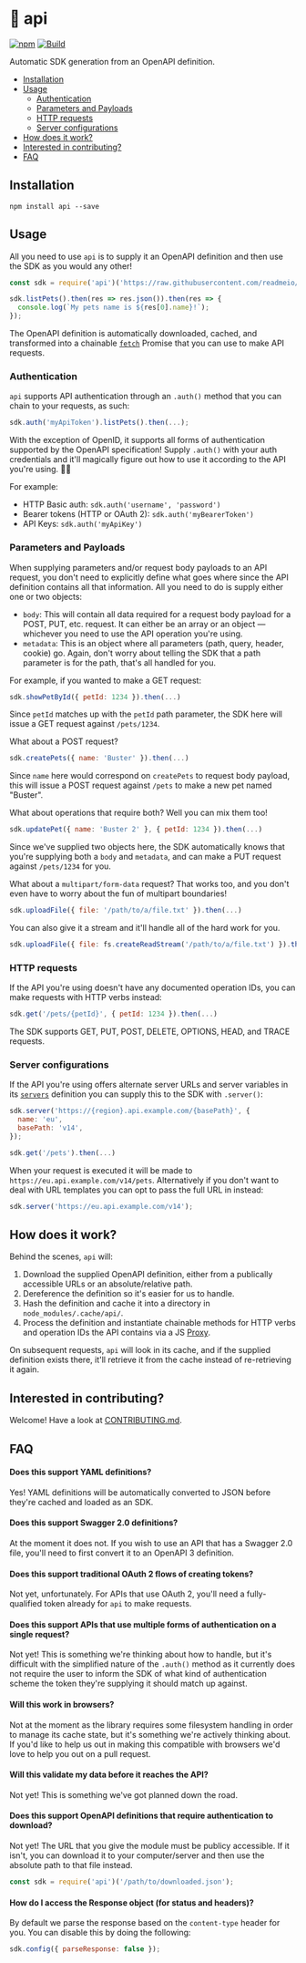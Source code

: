# 🚀 api

[![npm](https://img.shields.io/npm/v/api)](https://npm.im/api) [![Build](https://github.com/readmeio/api/workflows/CI/badge.svg)](https://github.com/readmeio/api)

Automatic SDK generation from an OpenAPI definition.

* [Installation](#installation)
* [Usage](#usage)
    * [Authentication](#authentication)
    * [Parameters and Payloads](#parameters-and-payloads)
    * [HTTP requests](#http-requests)
    * [Server configurations](#server-configurations)
* [How does it work?](#how-does-it-work)
* [Interested in contributing?](#interested-in-contributing)
* [FAQ](#faq)

## Installation
```
npm install api --save
```

## Usage
All you need to use `api` is to supply it an OpenAPI definition and then use the SDK as you would any other!

```js
const sdk = require('api')('https://raw.githubusercontent.com/readmeio/oas/master/packages/examples/3.0/json/petstore.json');

sdk.listPets().then(res => res.json()).then(res => {
  console.log(`My pets name is ${res[0].name}!`);
});
```

The OpenAPI definition is automatically downloaded, cached, and transformed into a chainable [`fetch`](https://developer.mozilla.org/en-US/docs/Web/API/Fetch_API) Promise that you can use to make API requests.

### Authentication
`api` supports API authentication through an `.auth()` method that you can chain to your requests, as such:

```js
sdk.auth('myApiToken').listPets().then(...);
```

With the exception of OpenID, it supports all forms of authentication supported by the OpenAPI specification! Supply `.auth()` with your auth credentials and it'll magically figure out how to use it according to the API you're using. 🧙‍♀️

For example:

* HTTP Basic auth: `sdk.auth('username', 'password')`
* Bearer tokens (HTTP or OAuth 2): `sdk.auth('myBearerToken')`
* API Keys: `sdk.auth('myApiKey')`

### Parameters and Payloads
When supplying parameters and/or request body payloads to an API request, you don't need to explicitly define what goes where since the API definition contains all that information. All you need to do is supply either one or two objects:

* `body`: This will contain all data required for a request body payload for a POST, PUT, etc. request. It can either be an array or an object — whichever you need to use the API operation you're using.
* `metadata`: This is an object where all parameters (path, query, header, cookie) go. Again, don't worry about telling the SDK that a path parameter is for the path, that's all handled for you.

For example, if you wanted to make a GET request:

```js
sdk.showPetById({ petId: 1234 }).then(...)
```

Since `petId` matches up with the `petId` path parameter, the SDK here will issue a GET request against `/pets/1234`.

What about a POST request?

```js
sdk.createPets({ name: 'Buster' }).then(...)
```

Since `name` here would correspond on `createPets` to request body payload, this will issue a POST request against `/pets` to make a new pet named "Buster".

What about operations that require both? Well you can mix them too!

```js
sdk.updatePet({ name: 'Buster 2' }, { petId: 1234 }).then(...)
```

Since we've supplied two objects here, the SDK automatically knows that you're supplying both a `body` and `metadata`, and can make a PUT request against `/pets/1234` for you.

What about a `multipart/form-data` request? That works too, and you don't even have to worry about the fun of multipart boundaries!

```js
sdk.uploadFile({ file: '/path/to/a/file.txt' }).then(...)
```

You can also give it a stream and it'll handle all of the hard work for you.

```js
sdk.uploadFile({ file: fs.createReadStream('/path/to/a/file.txt') }).then(...)
```

### HTTP requests
If the API you're using doesn't have any documented operation IDs, you can make requests with HTTP verbs instead:

```js
sdk.get('/pets/{petId}', { petId: 1234 }).then(...)
```

The SDK supports GET, PUT, POST, DELETE, OPTIONS, HEAD, and TRACE requests.

### Server configurations
If the API you're using offers alternate server URLs and server variables in its [`servers`](https://github.com/OAI/OpenAPI-Specification/blob/main/versions/3.0.3.md#serverObject) definition you can supply this to the SDK with `.server()`:

```js
sdk.server('https://{region}.api.example.com/{basePath}', {
  name: 'eu',
  basePath: 'v14',
});

sdk.get('/pets').then(...)
```

When your request is executed it will be made to `https://eu.api.example.com/v14/pets`. Alternatively if you don't want to deal with URL templates you can opt to pass the full URL in instead:

```js
sdk.server('https://eu.api.example.com/v14');
```

## How does it work?
Behind the scenes, `api` will:

1. Download the supplied OpenAPI definition, either from a publically accessible URLs or an absolute/relative path.
2. Dereference the definition so it's easier for us to handle.
3. Hash the definition and cache it into a directory in `node_modules/.cache/api/`.
4. Process the definition and instantiate chainable methods for HTTP verbs and operation IDs the API contains via a JS [Proxy](https://developer.mozilla.org/en-US/docs/Web/JavaScript/Reference/Global_Objects/Proxy).

On subsequent requests, `api` will look in its cache, and if the supplied definition exists there, it'll retrieve it from the cache instead of re-retrieving it again.

## Interested in contributing?
Welcome! Have a look at [CONTRIBUTING.md](CONTRIBUTING.md).

## FAQ
#### Does this support YAML definitions?
Yes! YAML definitions will be automatically converted to JSON before they're cached and loaded as an SDK.

#### Does this support Swagger 2.0 definitions?
At the moment it does not. If you wish to use an API that has a Swagger 2.0 file, you'll need to first convert it to an OpenAPI 3 definition.

#### Does this support traditional OAuth 2 flows of creating tokens?
Not yet, unfortunately. For APIs that use OAuth 2, you'll need a fully-qualified token already for `api` to make requests.

#### Does this support APIs that use multiple forms of authentication on a single request?
Not yet! This is something we're thinking about how to handle, but it's difficult with the simplified nature of the `.auth()` method as it currently does not require the user to inform the SDK of what kind of authentication scheme the token they're supplying it should match up against.

#### Will this work in browsers?
Not at the moment as the library requires some filesystem handling in order to manage its cache state, but it's something we're actively thinking about. If you'd like to help us out in making this compatible with browsers we'd love to help you out on a pull request.

#### Will this validate my data before it reaches the API?
Not yet! This is something we've got planned down the road.

#### Does this support OpenAPI definitions that require authentication to download?
Not yet! The URL that you give the module must be publicy accessible. If it isn't, you can download it to your computer/server and then use the absolute path to that file instead.

```js
const sdk = require('api')('/path/to/downloaded.json');
```

#### How do I access the Response object (for status and headers)?
By default we parse the response based on the `content-type` header for you. You can disable this by doing the following:

```js
sdk.config({ parseResponse: false });
```
